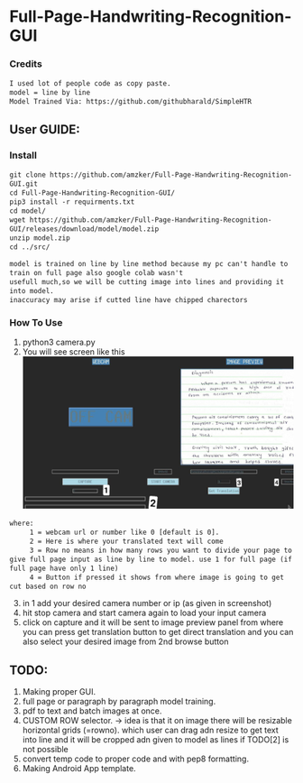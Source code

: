 # Full-Page-Handwriting-Recognition-GUI

### Credits 
```
I used lot of people code as copy paste.
model = line by line 
Model Trained Via: https://github.com/githubharald/SimpleHTR
```
## User GUIDE:
### Install

```
git clone https://github.com/amzker/Full-Page-Handwriting-Recognition-GUI.git
cd Full-Page-Handwriting-Recognition-GUI/
pip3 install -r requirments.txt
cd model/
wget https://github.com/amzker/Full-Page-Handwriting-Recognition-GUI/releases/download/model/model.zip
unzip model.zip 
cd ../src/
```

```
model is trained on line by line method because my pc can't handle to train on full page also google colab wasn't 
usefull much,so we will be cutting image into lines and providing it into model. 
inaccuracy may arise if cutted line have chipped charectors 
```

### How To Use
1. python3 camera.py
2. You will see screen like this 
 ![DASHBOARD](gitImg/dashboard.jpg)
 ```
 where:
      1 = webcam url or number like 0 [default is 0].
      2 = Here is where your translated text will come 
      3 = Row no means in how many rows you want to divide your page to give full page input as line by line to model. use 1 for full page (if full page have only 1 line)
      4 = Button if pressed it shows from where image is going to get cut based on row no 
```
3. in 1 add your desired camera number or ip (as given in screenshot)
4. hit stop camera and start camera again to load your input camera
5. click on capture and it will be sent to image preview panel from where you can press get translation button to get direct translation and you can also select your desired image from 2nd browse button
 
## TODO:
1. Making proper GUI.
2. full page or paragraph by paragraph model training.
3. pdf to text and batch images at once.
4. CUSTOM ROW selector. -> idea is that it on image there will be resizable horizontal grids (=rowno). which user can drag adn resize to get text into line and it will be cropped adn given to model as lines if TODO[2] is not possible 
5. convert temp code to proper code and with pep8 formatting.
6. Making Android App template.
